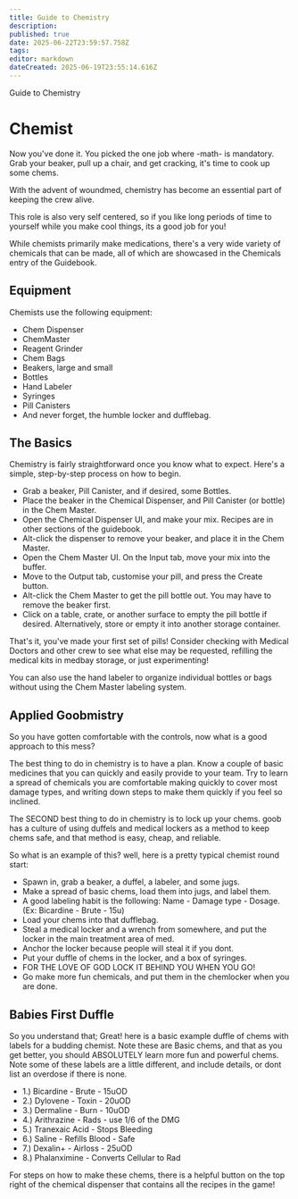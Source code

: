 ```yaml
---
title: Guide to Chemistry
description: 
published: true
date: 2025-06-22T23:59:57.758Z
tags: 
editor: markdown
dateCreated: 2025-06-19T23:55:14.616Z
---
```


Guide to Chemistry

# Chemist

Now you've done it. You picked the one job where -math- is mandatory. Grab your beaker, pull up a chair, and get cracking, it's time to cook up some chems.

With the advent of woundmed, chemistry has become an essential part of keeping the crew alive.

This role is also very self centered, so if you like long periods of time to yourself while you make cool things, its a good job for you!

While chemists primarily make medications, there's a very wide variety of chemicals that can be made, all of which are showcased in the Chemicals entry of the Guidebook.

## Equipment

Chemists use the following equipment:

-   Chem Dispenser
-   ChemMaster
-   Reagent Grinder
-   Chem Bags
-   Beakers, large and small
-   Bottles
-   Hand Labeler
-   Syringes
-   Pill Canisters
-   And never forget, the humble locker and dufflebag.

## The Basics

Chemistry is fairly straightforward once you know what to expect. Here's a simple, step-by-step process on how to begin.

-   Grab a beaker, Pill Canister, and if desired, some Bottles.
-   Place the beaker in the Chemical Dispenser, and Pill Canister (or bottle) in the Chem Master.
-   Open the Chemical Dispenser UI, and make your mix. Recipes are in other sections of the guidebook.
-   Alt-click the dispenser to remove your beaker, and place it in the Chem Master.
-   Open the Chem Master UI. On the Input tab, move your mix into the buffer.
-   Move to the Output tab, customise your pill, and press the Create button.
-   Alt-click the Chem Master to get the pill bottle out. You may have to remove the beaker first.
-   Click on a table, crate, or another surface to empty the pill bottle if desired. Alternatively, store or empty it into another storage container.

That's it, you've made your first set of pills! Consider checking with Medical Doctors and other crew to see what else may be requested, refilling the medical kits in medbay storage, or just experimenting!

You can also use the hand labeler to organize individual bottles or bags without using the Chem Master labeling system.

## Applied Goobmistry

So you have gotten comfortable with the controls, now what is a good approach to this mess?

The best thing to do in chemistry is to have a plan. Know a couple of basic medicines that you can quickly and easily provide to your team. Try to learn a spread of chemicals you are comfortable making quickly to cover most damage types, and writing down steps to make them quickly if you feel so inclined. 

The SECOND best thing to do in chemistry is to lock up your chems. goob has a culture of using duffels and medical lockers as a method to keep chems safe, and that method is easy, cheap, and reliable. 

So what is an example of this? well, here is a pretty typical chemist round start:

- Spawn in, grab a beaker, a duffel, a labeler, and some jugs.
- Make a spread of basic chems, load them into jugs, and label them.
- A good labeling habit is the following: Name - Damage type - Dosage. (Ex: Bicardine - Brute - 15u)
- Load your chems into that dufflebag. 
- Steal a medical locker and a wrench from somewhere, and put the locker in the main treatment area of med.
- Anchor the locker because people will steal it if you dont. 
- Put your duffle of chems in the locker, and a box of syringes.
- FOR THE LOVE OF GOD LOCK IT BEHIND YOU WHEN YOU GO!
- Go make more fun chemicals, and put them in the chemlocker when you are done. 

## Babies First Duffle
So you understand that; Great! here is a basic example duffle of chems with labels for a budding chemist. Note these are Basic chems, and that as you get better, you should ABSOLUTELY learn more fun and powerful chems. Note some of these labels are a little different, and include details, or dont list an overdose if there is none. 
- 1.) Bicardine - Brute - 15uOD
- 2.) Dylovene - Toxin - 20uOD
- 3.) Dermaline - Burn - 10uOD
- 4.) Arithrazine - Rads - use 1/6 of the DMG
- 5.) Tranexaic Acid - Stops Bleeding
- 6.) Saline - Refills Blood - Safe
- 7.) Dexalin+ - Airloss - 25uOD
- 8.) Phalanximine - Converts Cellular to Rad

For steps on how to make these chems, there is a helpful button on the top right of the chemical dispenser that contains all the recipes in the game! 
